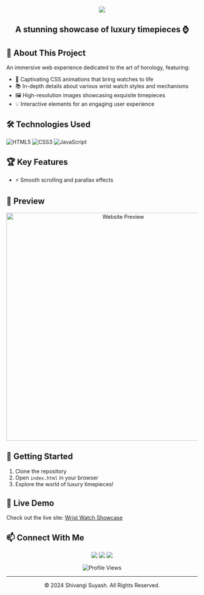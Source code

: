 <h1 align="center">
  <img src="https://readme-typing-svg.herokuapp.com/?lines=Timeless+Elegance;Wrist+Watch+Showcase;By+Shivangi+Suyash&center=true&size=30">
</h1>


<h2 align="center">A stunning showcase of luxury timepieces ⌚</h2>

## 🌟 About This Project

An immersive web experience dedicated to the art of horology, featuring:

- 🎨 Captivating CSS animations that bring watches to life
- 📚 In-depth details about various wrist watch styles and mechanisms
- 🖼️ High-resolution images showcasing exquisite timepieces
- 💡 Interactive elements for an engaging user experience

## 🛠️ Technologies Used

![HTML5](https://img.shields.io/badge/-HTML5-E34F26?style=flat-square&logo=html5&logoColor=white)
![CSS3](https://img.shields.io/badge/-CSS3-1572B6?style=flat-square&logo=css3)
![JavaScript](https://img.shields.io/badge/-JavaScript-F7DF1E?style=flat-square&logo=javascript&logoColor=black)

## 🏆 Key Features

- ⚡ Smooth scrolling and parallax effects

## 📸 Preview

<p align="center">
  <img src="https://github.com/user-attachments/assets/c3895039-110e-45a9-bf17-4254ebcc6ee3" alt="Website Preview" width="600">
</p>

## 🚀 Getting Started

1. Clone the repository
2. Open `index.html` in your browser
3. Explore the world of luxury timepieces!

## 🔗 Live Demo

Check out the live site: [Wrist Watch Showcase](https://shivangi10-10.github.io/wrist-watches/)

## 📫 Connect With Me

<p align="center">
  <a href="https://www.linkedin.com/in/shivangi-suyash-05a484259/"><img src="https://img.shields.io/badge/-LinkedIn-0077B5?style=for-the-badge&logo=linkedin&logoColor=white"/></a>
  <a href="https://github.com/Shivangi10-10"><img src="https://img.shields.io/badge/-GitHub-181717?style=for-the-badge&logo=github"/></a>
  <a href="https://shivangi-ivory.vercel.app/"><img src="https://img.shields.io/badge/-Portfolio-000000?style=for-the-badge&logo=vercel&logoColor=white"/></a>
</p>

<p align="center">
  <img src="https://komarev.com/ghpvc/?username=Shivangi10-10&color=blueviolet" alt="Profile Views">
</p>

---

<p align="center">
  © 2024 Shivangi Suyash. All Rights Reserved.
</p>
